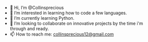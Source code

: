 - 👋 Hi, I’m @Collinsprecious
- 👀 I’m interested in learning how to code a few languages.
- 🌱 I’m currently learning Python.
- 💞️ I’m looking to collaborate on innovative projects by the time i'm through and ready.
- 📫 How to reach me: collinsprecious12@gmail.com

<!---
Collinsprecious/Collinsprecious is a ✨ special ✨ repository because its `README.md` (this file) appears on your GitHub profile.
You can click the Preview link to take a look at your changes.
--->
